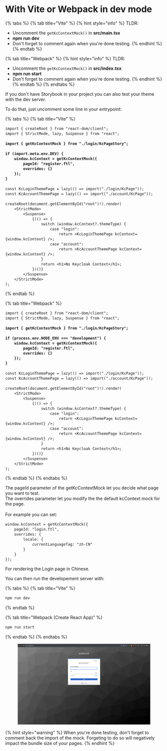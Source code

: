 # With Vite or Webpack in dev mode

{% tabs %}
{% tab title="Vite" %}
{% hint style="info" %}
TLDR:

* Uncomment the `getKcContextMock()` in **src/main.tsx**
* **npm run dev**
* Don't forget to comment again when you're done testing.
{% endhint %}
{% endtab %}

{% tab title="Webpack" %}
{% hint style="info" %}
TLDR:

* Uncomment the `getKcContextMock()` in **src/index.tsx**
* **npm run start**
* Don't forget to comment again when you're done testing.
{% endhint %}
{% endtab %}
{% endtabs %}

If you don't have Storybook in your project you can also test your theme with the dev server. &#x20;

To do that, just uncomment some line in your entrypoint:

{% tabs %}
{% tab title="Vite" %}
<pre class="language-tsx" data-title="src/main.tsx"><code class="lang-tsx">import { createRoot } from "react-dom/client";
import { StrictMode, lazy, Suspense } from "react";

<strong>import { getKcContextMock } from "./login/KcPageStory";
</strong><strong>
</strong><strong>if (import.meta.env.DEV) {
</strong><strong>    window.kcContext = getKcContextMock({
</strong><strong>        pageId: "register.ftl",
</strong><strong>        overrides: {}
</strong><strong>    });
</strong><strong>}
</strong>
const KcLoginThemePage = lazy(() => import("./login/KcPage"));
const KcAccountThemePage = lazy(() => import("./account/KcPage"));

createRoot(document.getElementById("root")!).render(
    &#x3C;StrictMode>
        &#x3C;Suspense>
            {(() => {
                switch (window.kcContext?.themeType) {
                    case "login":
                        return &#x3C;KcLoginThemePage kcContext={window.kcContext} />;
                    case "account":
                        return &#x3C;KcAccountThemePage kcContext={window.kcContext} />;
                }
                return &#x3C;h1>No Keycloak Context&#x3C;/h1>;
            })()}
        &#x3C;/Suspense>
    &#x3C;/StrictMode>
);
</code></pre>
{% endtab %}

{% tab title="Webpack" %}
<pre class="language-tsx" data-title="src/index.tsx"><code class="lang-tsx">import { createRoot } from "react-dom/client";
import { StrictMode, lazy, Suspense } from "react";

<strong>import { getKcContextMock } from "./login/KcPageStory";
</strong><strong>
</strong><strong>if (process.env.NODE_ENV === "development") {
</strong><strong>    window.kcContext = getKcContextMock({
</strong><strong>        pageId: "register.ftl",
</strong><strong>        overrides: {}
</strong><strong>    });
</strong><strong>}
</strong>
const KcLoginThemePage = lazy(() => import("./login/KcPage"));
const KcAccountThemePage = lazy(() => import("./account/KcPage"));

createRoot(document.getElementById("root")!).render(
    &#x3C;StrictMode>
        &#x3C;Suspense>
            {(() => {
                switch (window.kcContext?.themeType) {
                    case "login":
                        return &#x3C;KcLoginThemePage kcContext={window.kcContext} />;
                    case "account":
                        return &#x3C;KcAccountThemePage kcContext={window.kcContext} />;
                }
                return &#x3C;h1>No Keycloak Context&#x3C;/h1>;
            })()}
        &#x3C;/Suspense>
    &#x3C;/StrictMode>
);
</code></pre>
{% endtab %}
{% endtabs %}

The pageId parameter of the getKcContextMock let you decide what page you want to test.  \
The overrides parameter let you modify the the default kcContext mock for the page. \
\
For example you can set:&#x20;

```tsx
window.kcContext = getKcContextMock({
    pageId: "login.ftl",
    overrides: {
        locale: {
            currentLanguageTag: "zh-CN"
        }
    }
});
```

For rendering the Login page in Chinese.

You can then run the developement server with:

{% tabs %}
{% tab title="Vite" %}
```bash
npm run dev
```
{% endtab %}

{% tab title="Webpack (Create React App)" %}
```bash
npm run start
```
{% endtab %}
{% endtabs %}

<figure><img src="../.gitbook/assets/image (1) (1) (1) (1) (1) (1) (1) (1) (1).png" alt=""><figcaption></figcaption></figure>

{% hint style="warning" %}
When you're done testing, don't forget to comment back the import of the mock. Forgeting to do so will negatively impact the bundle size of your pages. &#x20;
{% endhint %}
